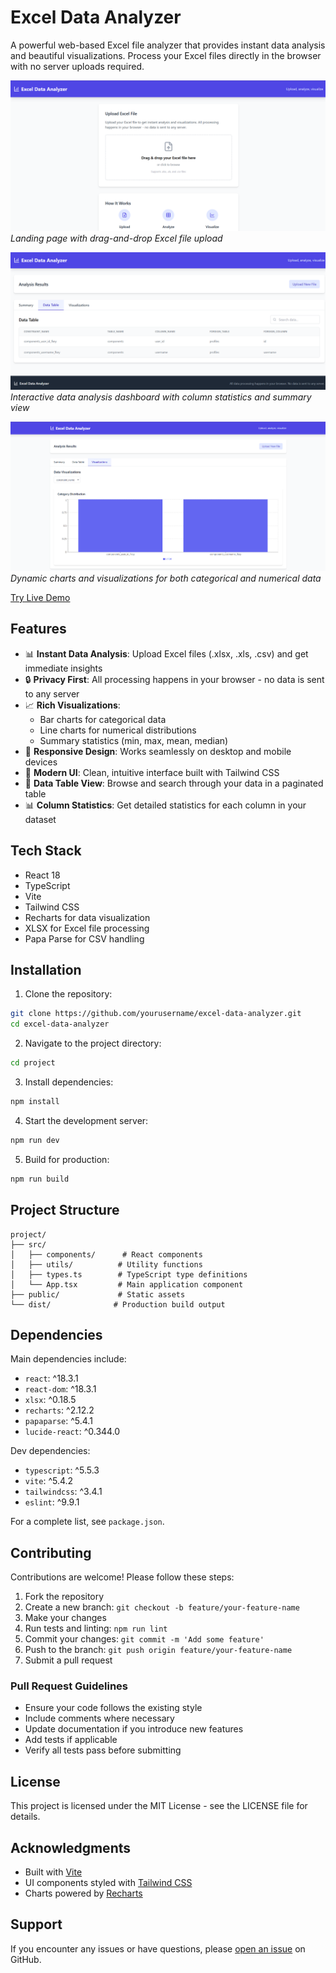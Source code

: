 # Excel Data Analyzer

A powerful web-based Excel file analyzer that provides instant data analysis and beautiful visualizations. Process your Excel files directly in the browser with no server uploads required.

[![Live Demo](demo-photo.png)](https://data-analyser-pro.netlify.app/)
*Landing page with drag-and-drop Excel file upload*

[![Data Analysis View](demo-2.png)](https://data-analyser-pro.netlify.app/)
*Interactive data analysis dashboard with column statistics and summary view*

[![Visualization Features](demo-3.png)](https://data-analyser-pro.netlify.app/)
*Dynamic charts and visualizations for both categorical and numerical data*

[Try Live Demo](https://data-analyser-pro.netlify.app/)

## Features

- 📊 **Instant Data Analysis**: Upload Excel files (.xlsx, .xls, .csv) and get immediate insights
- 🔒 **Privacy First**: All processing happens in your browser - no data is sent to any server
- 📈 **Rich Visualizations**: 
  - Bar charts for categorical data
  - Line charts for numerical distributions
  - Summary statistics (min, max, mean, median)
- 📱 **Responsive Design**: Works seamlessly on desktop and mobile devices
- 🎨 **Modern UI**: Clean, intuitive interface built with Tailwind CSS
- 📑 **Data Table View**: Browse and search through your data in a paginated table
- 📊 **Column Statistics**: Get detailed statistics for each column in your dataset

## Tech Stack

- React 18
- TypeScript
- Vite
- Tailwind CSS
- Recharts for data visualization
- XLSX for Excel file processing
- Papa Parse for CSV handling

## Installation

1. Clone the repository:
```bash
git clone https://github.com/yourusername/excel-data-analyzer.git
cd excel-data-analyzer
```

2. Navigate to the project directory:
```bash
cd project
```

3. Install dependencies:
```bash
npm install
```

4. Start the development server:
```bash
npm run dev
```

5. Build for production:
```bash
npm run build
```

## Project Structure

```
project/
├── src/
│   ├── components/      # React components
│   ├── utils/          # Utility functions
│   ├── types.ts        # TypeScript type definitions
│   └── App.tsx         # Main application component
├── public/             # Static assets
└── dist/              # Production build output
```

## Dependencies

Main dependencies include:
- `react`: ^18.3.1
- `react-dom`: ^18.3.1
- `xlsx`: ^0.18.5
- `recharts`: ^2.12.2
- `papaparse`: ^5.4.1
- `lucide-react`: ^0.344.0

Dev dependencies:
- `typescript`: ^5.5.3
- `vite`: ^5.4.2
- `tailwindcss`: ^3.4.1
- `eslint`: ^9.9.1

For a complete list, see `package.json`.

## Contributing

Contributions are welcome! Please follow these steps:

1. Fork the repository
2. Create a new branch: `git checkout -b feature/your-feature-name`
3. Make your changes
4. Run tests and linting: `npm run lint`
5. Commit your changes: `git commit -m 'Add some feature'`
6. Push to the branch: `git push origin feature/your-feature-name`
7. Submit a pull request

### Pull Request Guidelines

- Ensure your code follows the existing style
- Include comments where necessary
- Update documentation if you introduce new features
- Add tests if applicable
- Verify all tests pass before submitting

## License

This project is licensed under the MIT License - see the LICENSE file for details.

## Acknowledgments

- Built with [Vite](https://vitejs.dev/)
- UI components styled with [Tailwind CSS](https://tailwindcss.com/)
- Charts powered by [Recharts](https://recharts.org/)

## Support

If you encounter any issues or have questions, please [open an issue](https://github.com/yourusername/excel-data-analyzer/issues) on GitHub.
